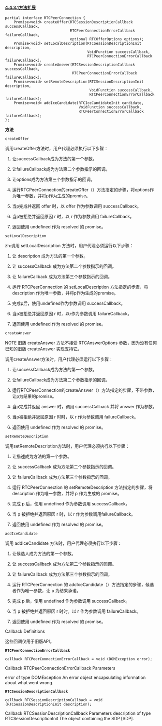 #### [4.4.3.1方法扩展](http://w3c.github.io/webrtc-pc/#method-extensions)

```
partial interface RTCPeerConnection {
    Promise<void> createOffer(RTCSessionDescriptionCallback successCallback,
                              RTCPeerConnectionErrorCallback failureCallback,
                              optional RTCOfferOptions options);
    Promise<void> setLocalDescription(RTCSessionDescriptionInit description,
                                      VoidFunction successCallback,
                                      RTCPeerConnectionErrorCallback failureCallback);
    Promise<void> createAnswer(RTCSessionDescriptionCallback successCallback,
                               RTCPeerConnectionErrorCallback failureCallback);
    Promise<void> setRemoteDescription(RTCSessionDescriptionInit description,
                                       VoidFunction successCallback,
                                       RTCPeerConnectionErrorCallback failureCallback);
    Promise<void> addIceCandidate(RTCIceCandidateInit candidate,
                                  VoidFunction successCallback,
                                  RTCPeerConnectionErrorCallback failureCallback);
};

```

**方法**

`createOffer`

调用createOffer方法时，用户代理必须执行以下步骤：

1.   让successCallback成为方法的第一个参数。

2.   让failureCallback成为方法第二个参数指示的回调。

3.   让options成为方法第三个参数指示的回调。

4.   运行RTCPeerConnection的createOffer（）方法指定的步骤，将options作为唯一参数，并将p作为生成的promise。

5.   当p完成并返回 offer 时，以 offer 作为参数调用 successCallback。

6.   当p被拒绝并返回原因 r 时，以 r 作为参数调用 failureCallback。

7.   返回使用 undefined 作为 resolved 的 promise。


`setLocalDescription`

zh:调用 setLocalDescription 方法时，用户代理必须运行以下步骤：

1.   让 description 成为方法的第一个参数。

2.   让 successCallback 成为方法第二个参数指示的回调。

3.   让 failureCallback 成为方法第三个参数指示的回调。

4.   运行 RTCPeerConnection 的 setLocalDescription 方法指定的步骤，将 description 作为唯一参数，并将p作为生成的promise。

5.   完成p后，使用undefined作为参数调用 successCallback。

6.   当p被拒绝并返回原因 r 时，以r作为参数调用 failureCallback。

7.   返回使用 undefined 作为 resolved 的 promise。


`createAnswer`

NOTE
旧版 createAnswer 方法不接受 RTCAnswerOptions 参数，因为没有任何已知的旧版 createAnswer 实现支持它。

调用createAnswer方法时，用户代理必须运行以下步骤：

1.   让successCallback成为方法的第一个参数。

2.   让failureCallback成为方法第二个参数指示的回调。

3.   运行RTCPeerConnection的createAnswer（）方法指定的步骤，不带参数，让p为结果的promise。

4.   当p完成并返回 answer 时，调用 successCallback 并将 answer 作为参数。

5.   当p被拒绝并返回原因 r 时时，以 r 作为参数调用 failureCallback。

6.   返回使用 undefined 作为 resolved 的 promise。

`setRemoteDescription`

调用setRemoteDescription方法时，用户代理必须执行以下步骤：

1.   让描述成为方法的第一个参数。

2.   让 successCallback 成为方法第二个参数指示的回调。

3.   让 failureCallback 成为方法第三个参数指示的回调。

4.   运行 RTCPeerConnection 的 setRemoteDescription 方法指定的步骤，将 description 作为唯一参数，并将 p 作为生成的 promise。

5.   完成 p 后，使用 undefined 作为参数调用 successCallback。

6.   当 p 被拒绝并返回原因 r 时，以 r 作为参数调用failureCallback。

7.   返回使用 undefined 作为 resolved 的 promise。

`addIceCandidate`

调用 addIceCandidate 方法时，用户代理必须执行以下步骤：

1.   让候选人成为方法的第一个参数。

2.   让 successCallback 成为方法第二个参数指示的回调。

3.   让 failureCallback 成为方法第三个参数指示的回调。

4.   运行 RTCPeerConnection 的 addIceCandidate（）方法指定的步骤，候选者作为唯一参数，让 p 为结果承诺。

5.   完成 p 后，使用 undefined 作为参数调用 successCallback。

6.   当 p 被拒绝并返回原因 r 时时，以 r 作为参数调用 failureCallback。

7.   返回使用 undefined 作为 resolved 的 promise。


Callback Definitions

这些回调仅用于旧版API。

**`RTCPeerConnectionErrorCallback`**

```
callback RTCPeerConnectionErrorCallback = void (DOMException error);
```
Callback RTCPeerConnectionErrorCallback Parameters

error of type DOMException
An error object encapsulating information about what went wrong.

**`RTCSessionDescriptionCallback`**

```
callback RTCSessionDescriptionCallback = void (RTCSessionDescriptionInit description);
```

Callback RTCSessionDescriptionCallback Parameters
description of type RTCSessionDescriptionInit
The object containing the SDP [SDP].

